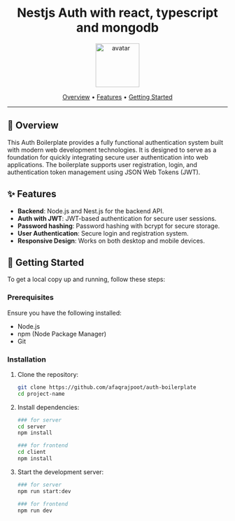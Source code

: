 <div align="center">
    
  # Nestjs Auth with react, typescript and mongodb
  
  <img src="https://api.dicebear.com/9.x/icons/svg?seed=Midnight&backgroundColor[]&icon=lightbulb" height="100" alt="avatar" />
  
  [Overview](#🎯-overview) •
  [Features](#✨-features) •
  [Getting Started](#🚀-getting-started) 
  
  </div>
  
  ---
  
  ## 🎯 Overview
  
 This Auth Boilerplate provides a fully functional authentication system built with modern web development technologies. It is designed to serve as a foundation for quickly integrating secure user authentication into web applications. The boilerplate supports user registration, login, and authentication token management using JSON Web Tokens (JWT).



  
  ## ✨ Features
  
  - **Backend**: Node.js and Nest.js for the backend API.
  - **Auth with JWT**: JWT-based authentication for secure user sessions.
  - **Password hashing**: Password hashing with bcrypt for secure storage.
  - **User Authentication**: Secure login and registration system.
  - **Responsive Design**: Works on both desktop and mobile devices.
  
  ## 🚀 Getting Started
  
  To get a local copy up and running, follow these steps:
  
  ### Prerequisites
  
  Ensure you have the following installed:
  
  - Node.js
  - npm (Node Package Manager)
  - Git
  
  ### Installation
  
  1. Clone the repository:
  
     ```bash
     git clone https://github.com/afaqrajpoot/auth-boilerplate
     cd project-name
     
     ```
  
  2. Install dependencies:
  
     ```bash
     ### for server
     cd server
     npm install

     ### for frontend
     cd client
     npm install
     ```
  
  3. Start the development server:
     ```bash
     ### for server
     npm run start:dev

     ### for frontend
     npm run dev
     ```
  